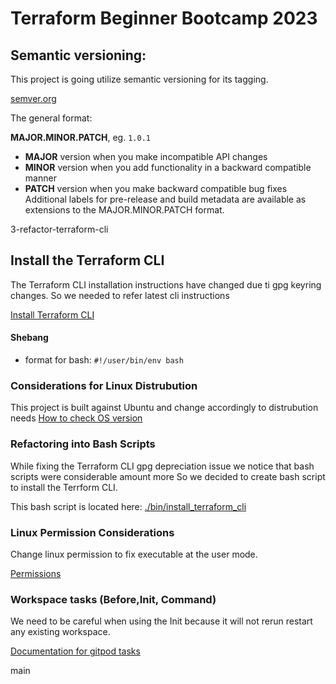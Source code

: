 # Terraform Beginner Bootcamp 2023

## Semantic versioning:
This project is going utilize semantic versioning for its tagging.

[semver.org](semver.org)

The general format:

**MAJOR.MINOR.PATCH**, eg. `1.0.1`

- **MAJOR** version when you make incompatible API changes
- **MINOR** version when you add functionality in a backward compatible manner
- **PATCH** version when you make backward compatible bug fixes
Additional labels for pre-release and build metadata are available as extensions to the MAJOR.MINOR.PATCH format.

 3-refactor-terraform-cli
## Install the Terraform CLI

The Terraform CLI installation instructions have changed due ti gpg keyring changes. So we needed to refer latest cli instructions

[Install Terraform CLI](https://developer.hashicorp.com/terraform/tutorials/aws-get-started/install-cli)

#### Shebang

- format for bash: `#!/user/bin/env bash`



### Considerations for Linux Distrubution

This project is built against Ubuntu and change accordingly to distrubution needs
[How to check OS version](https://www.cyberciti.biz/faq/how-to-check-os-version-in-linux-command-line/)


### Refactoring into Bash Scripts

While fixing the Terraform CLI gpg depreciation issue we notice that bash scripts were considerable amount more So we decided to create bash script to install the Terrform CLI.

This bash script is located here: [./bin/install_terraform_cli](./bin/install_terraform_cli)

### Linux Permission Considerations

Change linux permission to fix executable at the user mode.

[Permissions](https://en.wikipedia.org/wiki/Chmod)

### Workspace tasks (Before,Init, Command)

We need to be careful when using the Init because it will not rerun restart any existing workspace.


[Documentation for gitpod tasks](https://www.gitpod.io/docs/configure/workspaces/tasks)

 main
